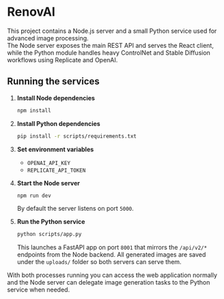 # RenovAI

This project contains a Node.js server and a small Python service used for advanced image processing.  
The Node server exposes the main REST API and serves the React client, while the Python
module handles heavy ControlNet and Stable Diffusion workflows using Replicate
and OpenAI.

## Running the services

1. **Install Node dependencies**
   ```bash
   npm install
   ```
2. **Install Python dependencies**
   ```bash
   pip install -r scripts/requirements.txt
   ```
3. **Set environment variables**
   - `OPENAI_API_KEY`
   - `REPLICATE_API_TOKEN`

4. **Start the Node server**
   ```bash
   npm run dev
   ```
   By default the server listens on port `5000`.

5. **Run the Python service**
   ```bash
   python scripts/app.py
   ```
   This launches a FastAPI app on port `8001` that mirrors the `/api/v2/*`
   endpoints from the Node backend. All generated images are saved under the
   `uploads/` folder so both servers can serve them.

With both processes running you can access the web application normally and the
Node server can delegate image generation tasks to the Python service when
needed.
